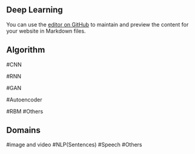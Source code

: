 ## Deep Learning

You can use the [editor on GitHub](https://github.com/Dvijesh88/dvijesh88.github.io/edit/master/index.md) to maintain and preview the content for your website in Markdown files.


## Algorithm  


#CNN  

#RNN  

#GAN  

#Autoencoder  

#RBM
#Others
## Domains
#image and video
#NLP(Sentences)
#Speech
#Others
